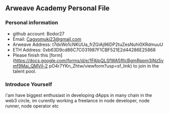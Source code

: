 ## Arweave Academy Personal File

### Personal information

- github account: Bodor27
- Email: Cagyomuki23@gmail.com
- Arweave Address: t7dxWo1cNKUUa_frZGiAj96DP2tuZesNuhi0XRdmuuU
- ETH Address: 0xb63D9cd86C7C031987F1CBF521E2d44286E25868
- Please finish this [form](https://docs.google.com/forms/d/e/1FAIpQLSfWA5fIIcBgmRppm3jNz5vmf9Mai_QMVil-2
pO4r7YKn_Zhtw/viewform?usp=sf_link) to join in the talent pool.

### Introduce Yourself
 i'am have biggest enthusiast in developing dApps in many chain in the web3 circle, im curently working a freelance in node developer, node runner, node operator etc
 
